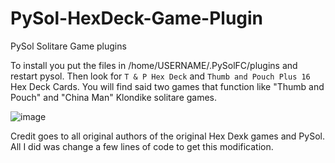 # PySol-HexDeck-Game-Plugin
PySol Solitare Game plugins


To install you put the files in /home/USERNAME/.PySolFC/plugins and restart pysol. Then look for `T & P Hex Deck` and `Thumb and Pouch Plus 16` Hex Deck Cards.
You will find said two games that function like "Thumb and Pouch" and "China Man" Klondike solitare games. 

![image](https://github.com/LinuxBeaver/PySol_Solitare_HexDeck_thumb_and_pouch-custom_game-/assets/78667207/e2e42b3a-01a3-4424-9dea-ade6df385fee)

Credit goes to all original authors of the original Hex Dexk games and PySol. All I did was change a few lines of code to get this modification.
